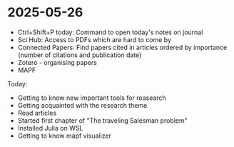 # 2025-05-26

- Ctrl+Shift+P today: Command to open today's notes on journal
- Sci Hub: Access to PDFs which are hard to come by
- Connected Papers: Find papers cited in articles ordered by importance (number of citations and publication date)
- Zotero - organising papers
- MAPF

Today:
- Getting to know new important tools for reasearch
- Getting acquainted with the research theme
- Read articles
- Started first chapter of "The traveling Salesman problem"
- Installed Julia on WSL
- Getting to know mapf visualizer
